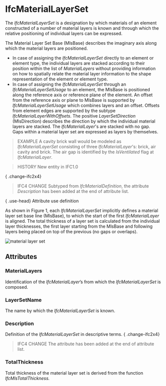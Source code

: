 # IfcMaterialLayerSet

The _IfcMaterialLayerSet_ is a designation by which materials of an element constructed of a number of material layers is known and through which the relative positioning of individual layers can be expressed.<!-- end of definition -->

The Material Layer Set Base (MlsBase) describes the imaginary axis along which the material layers are positioned.

* In case of assigning the _IfcMaterialLayerSet_ directly to an element or element type, the individual layers are stacked according to their position within the list of _MaterialLayers_ without providing information on how to spatially relate the material layer information to the shape representation of the element or element type.
* In case of assigning the _IfcMaterialLayerSet_ through an _IfcMaterialLayerSetUsage_ to an element, the MlsBase is positioned along the reference axis or reference plane of the element. An offset from the reference axis or plane to MlsBase is supported by _IfcMaterialLayerSetUsage_ which combines layers and an offset. Offsets from element edges are supported by the subtype _IfcMaterialLayerWithOffsets_. The positive _LayerSetDirection_ (MlsDirection) describes the direction by which the individual material layers are stacked. The _IfcMaterialLayer_'s are stacked with no gap. Gaps within a material layer set are expressed as layers by themselves.

> EXAMPLE A cavity brick wall would be modeled as _IfcMaterialLayerSet_ consisting of three _IfcMaterialLayer_'s: brick, air cavity and brick. The air gap is identified by the _IsVentilated_ flag at _IfcMaterialLayer_.

> HISTORY  New entity in IFC1.0

{ .change-ifc2x4}
> IFC4 CHANGE  Subtyped from _IfcMaterialDefinition_, the attribute _Description_ has been added at the end of attribute list.

{ .use-head}
Attribute use definition

As shown in Figure 1, each _IfcMaterialLayerSet_ implicitly defines a material layer set base line (MlsBase), to which the start of the first _IfcMaterialLayer_ is aligned. The total thickness of a layer set is calculated from the individual layer thicknesses, the first layer starting from the MlsBase and following layers being placed on top of the previous (no gaps or overlaps).

![material layer set](../../../../figures/ifcmateriallayerset-01.png "Figure 1 — Material layer set")

## Attributes

### MaterialLayers
Identification of the _IfcMaterialLayer_’s from which the _IfcMaterialLayerSet_ is composed.

### LayerSetName
The name by which the _IfcMaterialLayerSet_ is known.

### Description
Definition of the _IfcMaterialLayerSet_ in descriptive terms.
{ .change-ifc2x4}
> IFC4 CHANGE  The attribute has been added at the end of attribute list.

### TotalThickness
Total thickness of the material layer set is derived from the function _IfcMlsTotalThickness._
